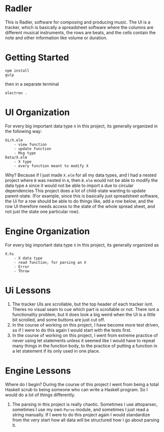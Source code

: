 # Radler 

This is Radler, software for composing and producing music. The UI is a tracker, which is basically a spreadsheet software where the columns are different musical instruments, the rows are beats, and the cells contain the note and other information like volume or duration.

# Getting Started

```
npm install
gulp
```
then in a separate terminal
```
electron .
```

# UI Organization

For every big important data type `X` in this project, its generally organized in the following way:
```
Ui/X.elm
    - view function
    - update function
    - Msg type
Data/X.elm
    - X type
    - every function meant to modify X
```
Why? Because if I just made `X.elm` for all my data types, and I had a nested project where `B` was nested in `A`, then `B.elm` would not be able to modify the data type `A` since it would not be able to import `A` due to circular dependencies This project does a lot of child-state wanting to update parent-state. (For example, since this is basically just spreadsheet software, the Ui for a row should be able to do things like, add a row below, and the row UI therefore needs access to the state of the whole spread sheet, and not just the state one particular row).

# Engine Organization

For every big important data type `X` in this project, its generally organized as
```
X.hs
    - X data type
    - read function, for parsing an X
    - Error
    - Throw

```

# Ui Lessons

1. The tracker UIs are scrollable, but the top header of each tracker isnt. Theres no visual seam to cue which part is scrollable or not. There isnt a functionality problem, but it does look a big weird when the UI is a little bit scrolled, and some buttons are just cut off.
2. In the course of working on this project, I have become more test driven, so if I were to do this again I would start with the tests first.
3. In the course of working on this project, I went from extreme practice of never using let statements unless it seemed like I would have to repeat many things in the function body, to the practice of putting a function in a let statement if its only used in one place.

# Engine Lessons
Where do I begin? During the course of this project I went from being a total Haskell scrub to being someone who can write a Haskell program. So I would do a lot of things differently.
1. The parsing in this project is really chaotic. Sometimes I use attoparsec, sometimes I use my own `Parse` module, and sometimes I just read a string manually. If I were to do this project again I would standardize from the very start how all data will be structured how I go about parsing it.